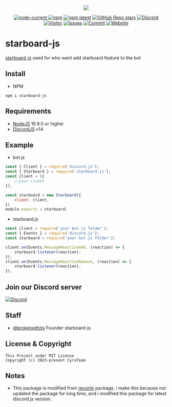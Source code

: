 <div align="center">
  <p>
    <a href="https://www.npmjs.com/package/starboard-js" target="_blank"><img src="https://nodei.co/npm/starboard-js.png?downloads=true&downloadRank=true&stars=true"></a>
  </p>
  <p>
    <a href="https://nodejs.org/" target="_blank"><img alt="node-current" src="https://img.shields.io/node/v/distube"></a>
    <a href="https://www.npmjs.com/package/starboard-js" target="_blank"><img alt="npm" src="https://img.shields.io/npm/dt/starboard-js"></a>
    <a href="https://www.npmjs.com/package/starboard-js"><img alt="npm latest" src="https://img.shields.io/npm/v/starboard-js/latest?color=blue&label=starboard-js%40latest&logo=npm"></a>
    <a href="https://github.com/skick1234/CyraTeam/starboard-js" target="_blank"><img alt="GitHub Repo stars" src="https://img.shields.io/github/stars/CyraTeam/starboard-js"></a>
    <a href="https://discord.gg/qpT2AeYZRN" target="_blank"><img alt="Discord" src="https://img.shields.io/discord/984857299858382908?label=CyraTeam&logo=discord"></a>
    <a href="https://github.com/CyraTeam/starboard-js"><img alt="Visitor" src="https://api.visitorbadge.io/api/visitors?path=https%3A%2F%2Fgithub.com%2FCyraTeam%2Fstarboard-js&countColor=%2337d67a&style=flat"></a>
    <a href="https://github.com/CyraTeam/starboard-js/issues"><img alt="Issues" src="https://img.shields.io/github/issues/CyraTeam/starboard-js"></a>
    <a href="https://github.com/CyraTeam/starboard-js"><img alt="Commit" src="https://img.shields.io/github/commit-activity/y/CyraTeam/starboard-js?label=Commit%20Activity&logo=github"></a>
    <a href="https://cyrabot.groups.id/"><img alt="Website" src="https://img.shields.io/website?url=https%3A%2F%2Fcyrabot.groups.id%2F"></a>
  </p>
</div>

# starboard-js
[starboard-js](https://github.com/CyraTeam/starboard-js) used for who want add starboard feature to the bot

## Install
- NPM
```
npm i starboard-js
```

## Requirements
- [NodeJS](https://nodejs.org) 16.9.0 or higher
- [DiscordJS](https://discord.js.org) v14

## Example
- bot.js
```js
const { Client } = require('discord.js');
const { Starboard } = require('starboard-js');
const client = ({
    //your client
});

const starboard = new Starboard({
    client: client,
})
module.exports = starboard;
```
- starboard.js
```js
const client = require('your bot.js folder');
const { Events } = require('discord.js');
const starboard = require('your bot.js folder');

client.on(Events.MessageReactionAdd, (reaction) => {
    starboard.listener(reaction);
});
client.on(Events.MessageReactionRemove, (reaction) => {
    starboard.listener(reaction);
});
```

## Join our Discord server
  <a href="https://discord.gg/qpT2AeYZRN" target="_blank"><img alt="Discord" src="https://img.shields.io/discord/984857299858382908?label=CyraTeam&logo=discord"></a>

## Staff
- [@brokenedtzjs](https://github.com/brokenedtzjs) Founder starboard-js

## License & Copyright
```
This Project under MIT License
Copyright (c) 2023-present CyraTeam
```

## Notes
- This package is modified from [reconlx](https://www.npmjs.com/package/reconlx) package, i make this because not updated the package for long time, and i modified this package for latest discord.js version.